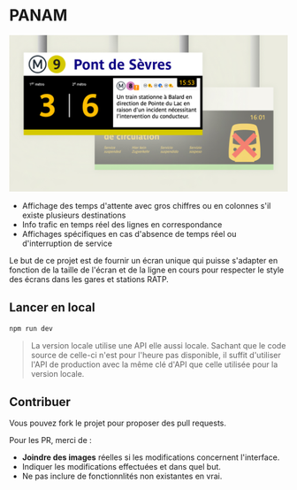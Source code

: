# PANAM

![Aperçu](public/presentation.jpg)

- Affichage des temps d'attente avec gros chiffres ou en colonnes s'il existe plusieurs destinations
- Info trafic en temps réel des lignes en correspondance
- Affichages spécifiques en cas d'absence de temps réel ou d'interruption de service

Le but de ce projet est de fournir un écran unique qui puisse s'adapter en fonction de la taille de l'écran et de la ligne en cours pour respecter le style des écrans dans les gares et stations RATP.

## Lancer en local 

```sh
npm run dev
```

> La version locale utilise une API elle aussi locale. Sachant que le code source de celle-ci n'est pour l'heure pas disponible, il suffit d'utiliser l'API de production avec la même clé d'API que celle utilisée pour la version locale.

## Contribuer

Vous pouvez fork le projet pour proposer des pull requests.

Pour les PR, merci de :
- __Joindre des images__ réelles si les modifications concernent l'interface.
- Indiquer les modifications effectuées et dans quel but. 
- Ne pas inclure de fonctionnlités non existantes en vrai.